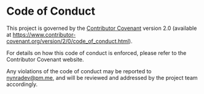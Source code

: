 # Code of Conduct

This project is governed by the [Contributor Covenant](https://www.contributor-covenant.org/) version 2.0 (available at https://www.contributor-covenant.org/version/2/0/code_of_conduct.html).

For details on how this code of conduct is enforced, please refer to the Contributor Covenant website.

Any violations of the code of conduct may be reported to nynradev@pm.me, and will be reviewed and addressed by the project team accordingly.

